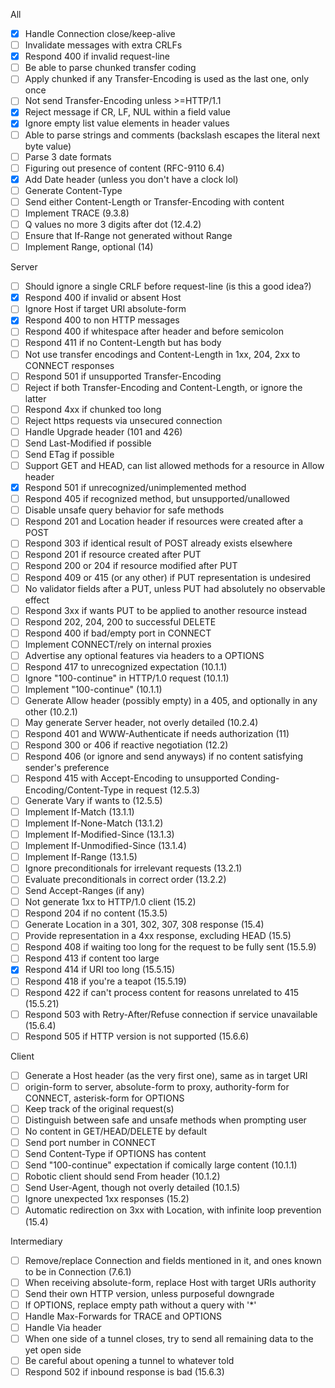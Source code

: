 All
- [x] Handle Connection close/keep-alive
- [ ] Invalidate messages with extra CRLFs
- [x] Respond 400 if invalid request-line
- [ ] Be able to parse chunked transfer coding
- [ ] Apply chunked if any Transfer-Encoding is used as the last one, only once
- [ ] Not send Transfer-Encoding unless >=HTTP/1.1
- [x] Reject message if CR, LF, NUL within a field value
- [x] Ignore empty list value elements in header values
- [ ] Able to parse strings and comments (backslash escapes the literal next byte value)
- [ ] Parse 3 date formats
- [ ] Figuring out presence of content (RFC-9110 6.4)
- [x] Add Date header (unless you don't have a clock lol)
- [ ] Generate Content-Type
- [ ] Send either Content-Length or Transfer-Encoding with content
- [ ] Implement TRACE (9.3.8)
- [ ] Q values no more 3 digits after dot (12.4.2)
- [ ] Ensure that If-Range not generated without Range
- [ ] Implement Range, optional (14)

Server
- [ ] Should ignore a single CRLF before request-line (is this a good idea?)
- [x] Respond 400 if invalid or absent Host
- [ ] Ignore Host if target URI absolute-form
- [x] Respond 400 to non HTTP messages
- [ ] Respond 400 if whitespace after header and before semicolon
- [ ] Respond 411 if no Content-Length but has body
- [ ] Not use transfer encodings and Content-Length in 1xx, 204, 2xx to CONNECT responses
- [ ] Respond 501 if unsupported Transfer-Encoding
- [ ] Reject if both Transfer-Encoding and Content-Length, or ignore the latter
- [ ] Respond 4xx if chunked too long
- [ ] Reject https requests via unsecured connection
- [ ] Handle Upgrade header (101 and 426)
- [ ] Send Last-Modified if possible
- [ ] Send ETag if possible
- [ ] Support GET and HEAD, can list allowed methods for a resource in Allow header
- [x] Respond 501 if unrecognized/unimplemented method
- [ ] Respond 405 if recognized method, but unsupported/unallowed
- [ ] Disable unsafe query behavior for safe methods
- [ ] Respond 201 and Location header if resources were created after a POST
- [ ] Respond 303 if identical result of POST already exists elsewhere
- [ ] Respond 201 if resource created after PUT
- [ ] Respond 200 or 204 if resource modified after PUT
- [ ] Respond 409 or 415 (or any other) if PUT representation is undesired
- [ ] No validator fields after a PUT, unless PUT had absolutely no observable effect
- [ ] Respond 3xx if wants PUT to be applied to another resource instead
- [ ] Respond 202, 204, 200 to successful DELETE
- [ ] Respond 400 if bad/empty port in CONNECT
- [ ] Implement CONNECT/rely on internal proxies
- [ ] Advertise any optional features via headers to a OPTIONS
- [ ] Respond 417 to unrecognized expectation (10.1.1)
- [ ] Ignore "100-continue" in HTTP/1.0 request (10.1.1)
- [ ] Implement "100-continue" (10.1.1)
- [ ] Generate Allow header (possibly empty) in a 405, and optionally in any other (10.2.1)
- [ ] May generate Server header, not overly detailed (10.2.4)
- [ ] Respond 401 and WWW-Authenticate if needs authorization (11)
- [ ] Respond 300 or 406 if reactive negotiation (12.2)
- [ ] Respond 406 (or ignore and send anyways) if no content satisfying sender's preference
- [ ] Respond 415 with Accept-Encoding to unsupported Conding-Encoding/Content-Type in request (12.5.3)
- [ ] Generate Vary if wants to (12.5.5)
- [ ] Implement If-Match (13.1.1)
- [ ] Implement If-None-Match (13.1.2)
- [ ] Implement If-Modified-Since (13.1.3)
- [ ] Implement If-Unmodified-Since (13.1.4)
- [ ] Implement If-Range (13.1.5)
- [ ] Ignore preconditionals for irrelevant requests (13.2.1)
- [ ] Evaluate preconditionals in correct order (13.2.2)
- [ ] Send Accept-Ranges (if any)
- [ ] Not generate 1xx to HTTP/1.0 client (15.2)
- [ ] Respond 204 if no content (15.3.5)
- [ ] Generate Location in a 301, 302, 307, 308 response (15.4)
- [ ] Provide representation in a 4xx response, excluding HEAD (15.5)
- [ ] Respond 408 if waiting too long for the request to be fully sent (15.5.9)
- [ ] Respond 413 if content too large
- [x] Respond 414 if URI too long (15.5.15)
- [ ] Respond 418 if you're a teapot (15.5.19)
- [ ] Respond 422 if can't process content for reasons unrelated to 415 (15.5.21)
- [ ] Respond 503 with Retry-After/Refuse connection if service unavailable (15.6.4)
- [ ] Respond 505 if HTTP version is not supported (15.6.6)

Client
- [ ] Generate a Host header (as the very first one), same as in target URI
- [ ] origin-form to server, absolute-form to proxy, authority-form for CONNECT, asterisk-form for OPTIONS
- [ ] Keep track of the original request(s)
- [ ] Distinguish between safe and unsafe methods when prompting user
- [ ] No content in GET/HEAD/DELETE by default
- [ ] Send port number in CONNECT
- [ ] Send Content-Type if OPTIONS has content
- [ ] Send "100-continue" expectation if comically large content (10.1.1)
- [ ] Robotic client should send From header (10.1.2)
- [ ] Send User-Agent, though not overly detailed (10.1.5)
- [ ] Ignore unexpected 1xx responses (15.2)
- [ ] Automatic redirection on 3xx with Location, with infinite loop prevention (15.4)

Intermediary
- [ ] Remove/replace Connection and fields mentioned in it, and ones known to be in Connection (7.6.1)
- [ ] When receiving absolute-form, replace Host with target URIs authority
- [ ] Send their own HTTP version, unless purposeful downgrade
- [ ] If OPTIONS, replace empty path without a query with '\*'
- [ ] Handle Max-Forwards for TRACE and OPTIONS
- [ ] Handle Via header
- [ ] When one side of a tunnel closes, try to send all remaining data to the yet open side
- [ ] Be careful about opening a tunnel to whatever told
- [ ] Respond 502 if inbound response is bad (15.6.3)
